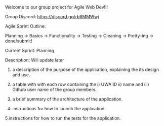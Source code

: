 Welcome to our group project for Agile Web Dev!!!

Group Discord: https://discord.gg/rbRMMWwj

Agile Sprint Outline:

Planning -> Basics -> Functionality -> Testing -> Cleaning -> Pretty-ing -> done/submit!

Current Sprint: Planning

Description:
Will update later


1. a description of the purpose of the application, explaining the its design and use.

2. a table with with each row containing the i) UWA ID ii) name and iii) Github user name of the group members.
3. a brief summary of the architecture of the application.

4. instructions for how to launch the application.

5.instructions for how to run the tests for the application.

